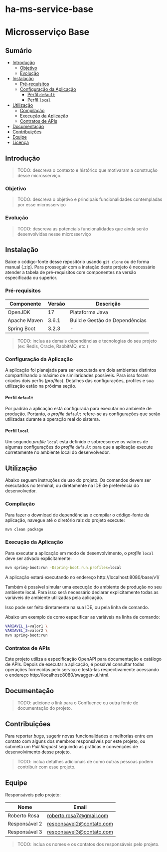 # ha-ms-service-base

# Microsserviço Base

## Sumário

* [Introdução](#introdução)
    + [Objetivo](#objetivo)
    + [Evolução](#evolução)
* [Instalação](#instalação)
    + [Pré-requisitos](#pré-requisitos)
    + [Configuração da Aplicação](#configuração-da-aplicação)
        - [Perfil `default`](#perfil-default)
        - [Perfil `local`](#perfil-local)
* [Utilização](#utilização)
    + [Compilação](#compilação)
    + [Execução da Aplicação](#execução-da-aplicação)
    + [Contratos de APIs](#contratos-de-apis)
* [Documentação](#documentação)
* [Contribuições](#contribuições)
* [Equipe](#equipe)
* [Licença](#licença)

## Introdução

> TODO: descreva o contexto e histórico que motivaram a construção desse microsserviço.

### Objetivo

> TODO: descreva o objetivo e principais funcionalidades contempladas por esse microsserviço

### Evolução

> TODO: descreva as potenciais funcionalidades que ainda serão desenvolvidas nesse microsserviço

## Instalação

Baixe o código-fonte desse repositório usando `git clone` ou de forma manual (.zip).
Para prosseguir com a instação deste projeto é necessário atender a tabela de pré-requisitos com
componentes na versão
especificada ou superior.

### Pré-requisitos

| Componente   | Versão | Descrição                      |
|--------------|--------|--------------------------------|
| OpenJDK      | 17     | Plataforma Java                |
| Apache Maven | 3.6.1  | Build e Gestão de Dependências |
| Spring Boot  | 3.2.3  | -                              |

> TODO: inclua as demais dependências e tecnologias do seu projeto (ex: Redis, Oracle, RabbitMQ,
> etc.)

### Configuração da Aplicação

A aplicação foi planejada para ser executada em dois ambientes distintos compartilhando o máximo de
similaridades possíveis.
Para isso foram criados dois perfis (_profiles_). Detalhes das configurações, profiles e sua
utilização estão na próxima seção.

#### Perfil `default`

Por padrão a aplicação está configurada para executar no ambiente de produção. Portanto, o
_profile_ `default`
refere-se as configurações que serão utilizadas durante a operação real do sistema.

#### Perfil `local`

Um segundo _profile_ `local` está definido e sobreescreve os valores de algumas configurações do
_profile_ `default`
para que a aplicação execute corretamente no ambiente local do desenvolvedor.

## Utilização

Abaixo seguem instruções de uso do projeto. Os comandos devem ser executados no terminal, ou
diretamente na IDE de preferência
do desenvolvedor.

### Compilação

Para fazer o download de dependências e compilar o código-fonte da aplicação, navegue até o
diretório raiz do projeto execute:

```bash
mvn clean package
```

### Execução da Aplicação

Para executar a aplicação em modo de desenvolvimento, o _profile_ `local` deve ser ativado
explicitamente:

```bash
mvn spring-boot:run -Dspring-boot.run.profiles=local
```

A aplicação estará executando no endereço http://localhost:8080/base/v1/

Também é possível simular uma execução do ambiente de produção no seu ambiente local.
Para isso será necessário declarar explicitamente todas as variáveis de ambiente utilizadas pela
aplicação.

Isso pode ser feito diretamente na sua IDE, ou pela linha de comando.

Abaixo um exemplo de como especificar as variáveis na linha de comando:

```bash
VARIAVEL_1=valor1 \
VARIAVEL_2=valor2 \
mvn spring-boot:run
```

### Contratos de APIs

Este projeto utiliza a especificação OpenAPI para documentação e catálogo de APIs.
Depois de executar a aplicação, é possível consultar todas operações fornecidas pelo serviço e
testá-las respectivamente
acessando o endereço http://localhost:8080/swagger-ui.html.

## Documentação

> TODO: adicione o link para o Confluence ou outra fonte de documentação do projeto.

## Contribuições

Para reportar _bugs_, sugerir novas funcionalidades e melhorias entre em contato com alguns dos
membros responsáveis
por este projeto, ou submeta um _Pull Request_ seguindo as práticas e convenções de desenvolvimento
desse projeto.
> TODO: inclua detalhes adicionais de como outras pessoas podem contribuir com esse projeto.

## Equipe

Responsáveis pelo projeto:

| Nome          | Email                    |
|---------------|--------------------------|
| Roberto Rosa  | roberto.rosa7@gmail.com  |
| Responsável 2 | responsavel2@contato.com |
| Responsável 3 | responsavel3@contato.com |

> TODO: inclua os nomes e os contatos dos responsáveis pelo projeto.

